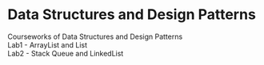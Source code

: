 # Data Structures and Design Patterns
Courseworks of Data Structures and Design Patterns<br>
Lab1 - ArrayList and List<br>
Lab2 - Stack Queue and LinkedList
